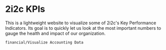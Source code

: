 # 2i2c KPIs

This is a lightweight website to visualize some of 2i2c's Key Performance Indicators.
Its goal is to quickly let us look at the most important numbers to gauge the health and impact of our organization.

```{toctree}
financial/Visualize Accounting Data
```
